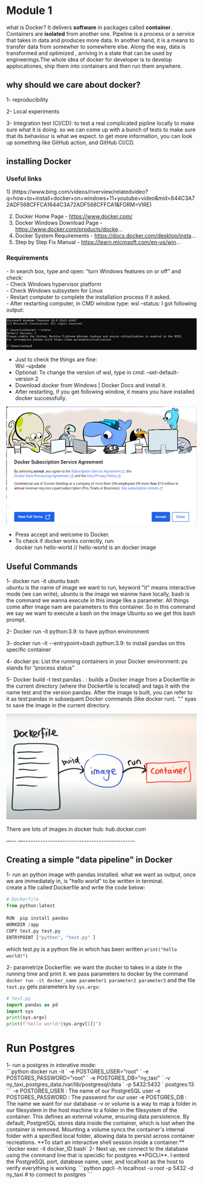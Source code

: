 <h1>Module 1</h1>

what is Docker? It delivers **software** in packages called **container**. Containers are **isolated** from another one. 
Pipeline is a process or a service that takes in data and produces more data. In another hand, it is a means to transfer data from somewher to somewhere else. Along the way, data is transformed and optimized , arriving in a state that can be used by engineerings.The whole idea of docker for developer is to develop applocationes, ship them into containars and then run them anywhere.

<h2>why should we care about docker?</h2>
1- reproducibility

2- Local experiments

3- Integration test (CI/CD): to test a real complicated pipline locally to make sure what it is doing. so we can come up with a bunch of tests to make sure that its behaviour is what we expect. to get more information, you can look up something like GitHub action, and GitHub CI/CD.

<h2>installing Docker</h2>

 <h3>Useful links</h3>
1) (https://www.bing.com/videos/riverview/relatedvideo?q=how+to+install+docker+on+windows+11+youtube+video&mid=644C3A72ADF568CFFCA1644C3A72ADF568CFFCA1&FORM=VIRE)

2) Docker Home Page - https://www.docker.com/
4) Docker Windows Download Page - https://www.docker.com/products/docke...
5) Docker System Requirements - https://docs.docker.com/desktop/insta...
6) Step by Step Fix Manual - https://learn.microsoft.com/en-us/win...

<h3>Requirements</h3>
- In search box, type and open: “turn Windows features on or off” and check:<br>  
  - Check Windows hypervisor platform  <br>
  - Check Windows subsystem for Linux<br>
- Restart computer to complete the installation process if it asked.<br>
- After restarting computer, in CMD window type: wsl –status: I got following output:<br>

![Sample Image](images/wsl_status.png)

- Just to check the things are fine:<br>
  Wsl –update<br>
- Optional: To change the version of wsl, type in cmd: –set-default-version 2<br>
- Download docker from Windows | Docker Docs and install it. <br>
- After restarting, if you get following window, it means you have installed docker successfully. <br>


![Sample Image](images/docker.png)

- Press accept and welcome to Docker.<br>
- To check if docker works correctly, run:<br>
  docker run hello-world  // hello-world is an docker image<br>

<h2>Useful Commands</h2>
  
  1- docker run -it ubuntu bash<br>
    ubuntu is the name of image we want to run, keyword "it" means interactive mode (we can write), ubuntu is the image we 
    wannw have locally, bash is the command we wanna execute in this image like a parameter. All things come after image 
    nam are parameters to this container. So in this command we say we want to execute a bash on the image Ubuntu so we get 
    this bash prompt.
  
  2- Docker run -it python:3.9:  to have python environment

  3- docker run -it --entrypoint=bash python:3.9: to install pandas on this specific container

  4- docker ps: List the running containers in your Docker environment: ps stands for “process status”

  5- Docker build -t test:pandas . : builds a Docker image  from a Dockerfile in the current directory (where the Dockerfile is located) and tags it with the name test and the version pandas. After the image is built, you can refer to it as test:pandas in subsequent Docker commands (like docker run). "." syas to save the image in the current directory.
  
![Sample Image](images/dockerfile.png)

There are lots of images in docker hub: hub.docker.com

—-- —----------------------------------------------

<h2>Creating a simple "data pipeline" in Docker</h2>

1- run an python image with pandas installed. what we want as output, once we are immediately in, is "hello world" to be written in terminal. <br>
create a file called Dockerfile and write the code below: <br>
```python
# Dockerfile
from python:latest

RUN  pip install pandas 
WORKDIR /app
COPY test.py test.py
ENTRYPOINT ["python", "test.py" ]
```
which test.py is a python file in which has been written `print("hello world!")`

2- parametrize Dockerfile: we want the docker to takes in a date in the running time and print it.<break>
we pass parameters to docker by the command `docker run -it docker_name parameter1 parameter2 parameter3` and the file `test.py` gets parameters by `sys.argv`:<break>
```python
# test.py
import pandas as pd 
import sys
print(sys.argv)
print(f"hello world!{sys.argv[1]}")
```
<H1>Run Postgres</H1>
1- run a postgres in interative mode: <br>
```python
docker run -it `
     -e POSTGRES_USER="root" `
     -e POSTGRES_PASSWORD="root" `
     -e POSTGRES_DB="ny_taxi" `
     -v ny_taxi_postgres_data:/var/lib/postgresql/data `
     -p 5432:5432 `
     postgres:13
```
-e POSTGRES_USER : The name of our PostgreSQL user<break>
-e POSTGRES_PASSWORD : The password for our user<break>
-e POSTGRES_DB : The name we want for our database<break>
-v or volume is a way to map a folder in our filesystem in the host machine to a folder in the filesystem of the container. This defines an external volume, ensuring data persistence. By default, PostgreSQL stores data inside the container, which is lost when the container is removed. Mounting a volume syncs the container's internal folder with a specified local folder, allowing data to persist across container recreations. <break>
**To start an interactive shell session inside a container:** `docker exec -it docker_ID bash` <break>
2- Next up, we connect to the database using the command line that is specidic for postgres **PGCLI**. I enterd the PostgreSQL port, database name, user, and localhost as the host to verify everything is working.<break>
 ```python
pgcli -h localhost -u root -p 5432 -d ny_taxi # to connect to postgres
```




